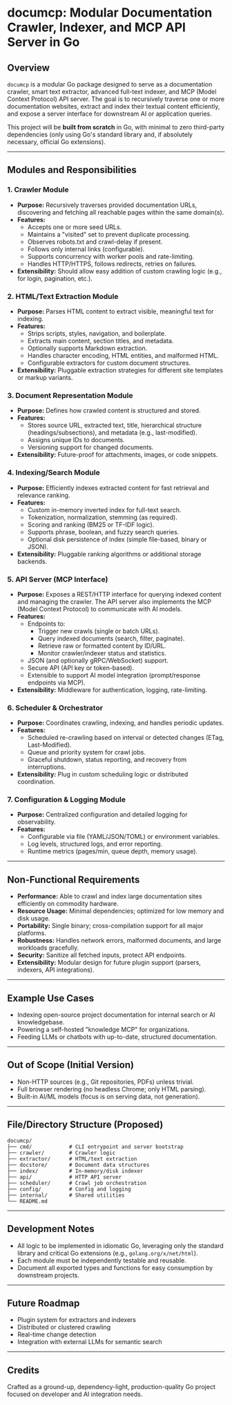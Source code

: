 # documcp: Modular Documentation Crawler, Indexer, and MCP API Server in Go

## Overview

`documcp` is a modular Go package designed to serve as a documentation crawler, smart text extractor, advanced full-text indexer, and MCP (Model Context Protocol) API server. The goal is to recursively traverse one or more documentation websites, extract and index their textual content efficiently, and expose a server interface for downstream AI or application queries.

This project will be **built from scratch** in Go, with minimal to zero third-party dependencies (only using Go's standard library and, if absolutely necessary, official Go extensions).

---

## Modules and Responsibilities

### 1. **Crawler Module**
- **Purpose:** Recursively traverses provided documentation URLs, discovering and fetching all reachable pages within the same domain(s).
- **Features:**
  - Accepts one or more seed URLs.
  - Maintains a "visited" set to prevent duplicate processing.
  - Observes robots.txt and crawl-delay if present.
  - Follows only internal links (configurable).
  - Supports concurrency with worker pools and rate-limiting.
  - Handles HTTP/HTTPS, follows redirects, retries on failures.
- **Extensibility:** Should allow easy addition of custom crawling logic (e.g., for login, pagination, etc.).

### 2. **HTML/Text Extraction Module**
- **Purpose:** Parses HTML content to extract visible, meaningful text for indexing.
- **Features:**
  - Strips scripts, styles, navigation, and boilerplate.
  - Extracts main content, section titles, and metadata.
  - Optionally supports Markdown extraction.
  - Handles character encoding, HTML entities, and malformed HTML.
  - Configurable extractors for custom document structures.
- **Extensibility:** Pluggable extraction strategies for different site templates or markup variants.

### 3. **Document Representation Module**
- **Purpose:** Defines how crawled content is structured and stored.
- **Features:**
  - Stores source URL, extracted text, title, hierarchical structure (headings/subsections), and metadata (e.g., last-modified).
  - Assigns unique IDs to documents.
  - Versioning support for changed documents.
- **Extensibility:** Future-proof for attachments, images, or code snippets.

### 4. **Indexing/Search Module**
- **Purpose:** Efficiently indexes extracted content for fast retrieval and relevance ranking.
- **Features:**
  - Custom in-memory inverted index for full-text search.
  - Tokenization, normalization, stemming (as required).
  - Scoring and ranking (BM25 or TF-IDF logic).
  - Supports phrase, boolean, and fuzzy search queries.
  - Optional disk persistence of index (simple file-based, binary or JSON).
- **Extensibility:** Pluggable ranking algorithms or additional storage backends.

### 5. **API Server (MCP Interface)**
- **Purpose:** Exposes a REST/HTTP interface for querying indexed content and managing the crawler. The API server also implements the MCP (Model Context Protocol) to communicate with AI models.
- **Features:**
  - Endpoints to:
    - Trigger new crawls (single or batch URLs).
    - Query indexed documents (search, filter, paginate).
    - Retrieve raw or formatted content by ID/URL.
    - Monitor crawler/indexer status and statistics.
  - JSON (and optionally gRPC/WebSocket) support.
  - Secure API (API key or token-based).
  - Extensible to support AI model integration (prompt/response endpoints via MCP).
- **Extensibility:** Middleware for authentication, logging, rate-limiting.

### 6. **Scheduler & Orchestrator**
- **Purpose:** Coordinates crawling, indexing, and handles periodic updates.
- **Features:**
  - Scheduled re-crawling based on interval or detected changes (ETag, Last-Modified).
  - Queue and priority system for crawl jobs.
  - Graceful shutdown, status reporting, and recovery from interruptions.
- **Extensibility:** Plug in custom scheduling logic or distributed coordination.

### 7. **Configuration & Logging Module**
- **Purpose:** Centralized configuration and detailed logging for observability.
- **Features:**
  - Configurable via file (YAML/JSON/TOML) or environment variables.
  - Log levels, structured logs, and error reporting.
  - Runtime metrics (pages/min, queue depth, memory usage).

---

## Non-Functional Requirements

- **Performance:** Able to crawl and index large documentation sites efficiently on commodity hardware.
- **Resource Usage:** Minimal dependencies; optimized for low memory and disk usage.
- **Portability:** Single binary; cross-compilation support for all major platforms.
- **Robustness:** Handles network errors, malformed documents, and large workloads gracefully.
- **Security:** Sanitize all fetched inputs, protect API endpoints.
- **Extensibility:** Modular design for future plugin support (parsers, indexers, API integrations).

---

## Example Use Cases

- Indexing open-source project documentation for internal search or AI knowledgebase.
- Powering a self-hosted "knowledge MCP" for organizations.
- Feeding LLMs or chatbots with up-to-date, structured documentation.

---

## Out of Scope (Initial Version)

- Non-HTTP sources (e.g., Git repositories, PDFs) unless trivial.
- Full browser rendering (no headless Chrome; only HTML parsing).
- Built-in AI/ML models (focus is on serving data, not generation).

---

## File/Directory Structure (Proposed)

```
documcp/
├── cmd/            # CLI entrypoint and server bootstrap
├── crawler/        # Crawler logic
├── extractor/      # HTML/text extraction
├── docstore/       # Document data structures
├── index/          # In-memory/disk indexer
├── api/            # HTTP API server
├── scheduler/      # Crawl job orchestration
├── config/         # Config and logging
├── internal/       # Shared utilities
└── README.md
```

---

## Development Notes

- All logic to be implemented in idiomatic Go, leveraging only the standard library and critical Go extensions (e.g., `golang.org/x/net/html`).
- Each module must be independently testable and reusable.
- Document all exported types and functions for easy consumption by downstream projects.

---

## Future Roadmap

- Plugin system for extractors and indexers
- Distributed or clustered crawling
- Real-time change detection
- Integration with external LLMs for semantic search

---

## Credits

Crafted as a ground-up, dependency-light, production-quality Go project focused on developer and AI integration needs.
